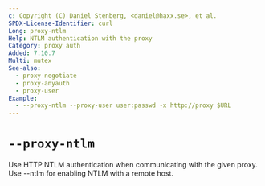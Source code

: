 ```yaml
---
c: Copyright (C) Daniel Stenberg, <daniel@haxx.se>, et al.
SPDX-License-Identifier: curl
Long: proxy-ntlm
Help: NTLM authentication with the proxy
Category: proxy auth
Added: 7.10.7
Multi: mutex
See-also:
  - proxy-negotiate
  - proxy-anyauth
  - proxy-user
Example:
  - --proxy-ntlm --proxy-user user:passwd -x http://proxy $URL
---
```


# `--proxy-ntlm`

Use HTTP NTLM authentication when communicating with the given proxy. Use
--ntlm for enabling NTLM with a remote host.
